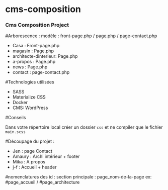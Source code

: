 # cms-composition

### Cms Composition Project

#Arborescence :
modèle : front-page.php / page.php / page-contact.php

- Casa : Front-page.php
- magasin : Page.php
- architecte-dinterieur: Page.php
- a-propos : Page.php
- news : Page.php
- contact : page-contact.php


#Technologies utilisées

- SASS
- Materialize CSS
- Docker
- CMS: WordPress

#Conseils

Dans votre répertoire local créer un dossier `css` et ne compiler que le fichier `main.scss`

#Découpage du projet :
- Jen : page Contact
- Amaury : Archi intérieur + footer
- Mika : A propos
- j-f : Accueil + header

#nomenclatures des id :
section principale : page_nom-de-la-page ex: #page_accueil / #page_architecture

